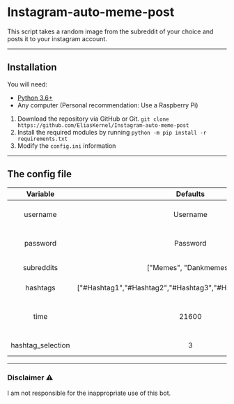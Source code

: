# Instagram-auto-meme-post
This script takes a random image from the subreddit of your choice and posts it to your instagram account.

------------


## Installation

You will need:
- [Python 3.6+](https://www.python.org/downloads/ "Python 3.6+")
- Any computer (Personal recommendation: Use a Raspberry Pi)

1. Download the repository via GitHub or Git.  `git clone https://github.com/EliasKernel/Instagram-auto-meme-post`
2. Install the required modules by running `python -m pip install -r requirements.txt`
3. Modify the  `config.ini` information


------------

## The config file
| Variable  | Defaults  | Explanation  |
| :------------: | :------------: | :------------: |
| username  | Username  | Your instagram username  |
| password  | Password  | Your Instagram password  |
| subreddits  | ["Memes", "Dankmemes"]  | List of all subreddits  |
| hashtags  | ["#Hashtag1","#Hashtag2","#Hashtag3","#Hashtag4","#Hashtag5"]  | List of all Hashtags  |
| time  | 21600  | Time between posts (in seconds)  |
| hashtag_selection  | 3  |  How many hashtags |

------------

### Disclaimer ⚠️
I am not responsible for the inappropriate use of this bot.
